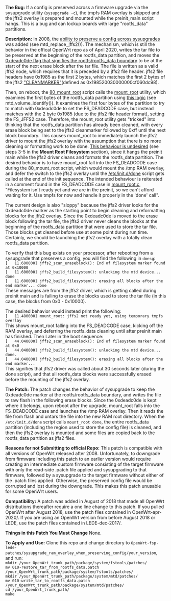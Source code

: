 **The Bug:** If a config is preserved across a firmware upgrade via the sysupgrade utility (`sysupgrade -c`), the tmpfs RAM overlay is skipped and the jffs2 overlay is prepared and mounted while the preinit_main script hangs. This is a bug and can lockup boards with large "rootfs_data" partitions. 

**Description:** In 2008, the [ability to preserve a config across sysupgrades](https://github.com/bmork/OpenWrt/blob/master/package/system/mtd/src/jffs2.c) was added (see mtd_replace_jffs2()). The mechanism, which is still the behavior in the offical OpenWrt repo as of April 2020, writes the tar file to be preserved at the beginning of the rootfs_data partition, and moves the [0xdeadc0de flag that signifies the rootfs/rootfs_data boundary](https://openwrt.org/docs/techref/filesystems) to be at the start of the next erase block after the tar file. The file is written as a valid jffs2 node, which requires that it is preceded by a jffs2 file header. jffs2 file headers have 0x1985 as the first 2 bytes, which matches the first 2 bytes of the jffs2 ["CLEANMARKER"](https://github.com/m-labs/openwrt-milkymist/blob/master/package/mtd/src/jffs2.c)(defined as 0x198520030000000cf060dc98).

Then, on reboot, the [80_mount_root](https://github.com/openwrt/openwrt/blob/master/package/base-files/files/lib/preinit/80_mount_root) script calls the [mount_root](https://git.openwrt.org/?p=project/fstools.git;a=blob;f=mount_root.c) utility, which examines the first bytes of the rootfs_data partition using [this logic](https://lxr.openwrt.org/source/fstools/libfstools/mtd.c) (see mtd_volume_identify()). It examines the first four bytes of the partition to try to match with 0xdeadc0de to set the FS_DEADCODE case, but instead matches with the 2 byte 0x1985 (due to the jffs2 file header format), setting the FS_JFFS2 case. Therefore, the mount_root utility gets "tricked" into thinking that the rootfs_data partition has already been cleaned, with every erase block being set to the jffs2 cleanmarker followed by 0xff until the next block boundary. This causes mount_root to immediately launch the jffs2 driver to mount the jffs2 overlay with the assumption that there is no more cleaning or formatting work to be done. [This behaviour is undesired](https://openwrt.org/docs/techref/preinit_mount) (see steps 3-5 in the **Mount Root Filesystem** section), since it hangs the preinit main while the jffs2 driver cleans and formats the rootfs_data partition. 
The desired behavior is to have mount_root fall into the FS_DEADCODE case during the 80_mount_root script, which would mount the /tmp RAM overlay, and defer the switch to the jffs2 overlay until the [/etc/init.d/done](https://github.com/openwrt/openwrt/blob/master/package/base-files/files/etc/init.d/done) script gets called at the end of the init sequence. The intended behaviour is reiterated in a comment found in the FS_DEADCODE case in [mount_root.c](https://github.com/ianclegg/openwrt-fsutils/blob/master/mount_root.c), "Filesystem isn't ready yet and we are in the preinit, so we can't afford waiting for it. Use tmpfs for now and handle it properly in the 'done' call".

The current design is also "sloppy" because the jffs2 driver looks for the 0xdeadc0de marker as the starting point to begin cleaning and reformatting blocks for the jffs2 overlay. Since the 0xdeadc0de is moved to the erase block following the tar file, the jffs2 driver never cleans the blocks at the beginning of the rootfs_data partition that were used to store the tar file. Those blocks get cleaned before use at some point during run time. Certainly, we should be launching the jffs2 overlay with a totally clean rootfs_data partition.

To verify that this bug exists on your processor, after rebooting from a sysupgrade that preserves a config, you will find the following in `dmesg`:<br/>
`[   11.600000] jffs2_scan_eraseblock(): End of filesystem marker found at 0x10000`<br/>
`[   11.600000] jffs2_build_filesystem(): unlocking the mtd device... done`<br/>
`[   11.600000] jffs2_build_filesystem(): erasing all blocks after the end marker... done`<br/>
These messages are from the jffs2 driver, which is getting called during preinit main and is failing to erase the blocks used to store the tar file (in this case, the blocks from 0x0 - 0x10000).

The desired behavior would instead print the following: <br/>
`[   11.480000] mount_root: jffs2 not ready yet, using temporary tmpfs overlay`<br/>
This shows mount_root falling into the FS_DEADCODE case, kicking off the RAM overlay, and deferring the rootfs_data cleaning until after preinit main has finished. Then Later in the boot sequence:<br/>
`[   44.040000] jffs2_scan_eraseblock(): End of filesystem marker found at 0x0`<br/>
`[   44.040000] jffs2_build_filesystem(): unlocking the mtd device... done.`<br/>
`[   44.040000] jffs2_build_filesystem(): erasing all blocks after the end marker...`<br/>
This signifies that jffs2 driver was called about 30 seconds later (during the done script), and that all rootfs_data blocks were successfully erased before the mounting of the jffs2 overlay.

**The Patch:** The patch changes the behavior of sysupgrade to keep the 0xdeadc0de marker at the rootfs/rootfs_data boundary, and writes the file to raw flash in the following erase blocks. Since the 0xdeadc0de is kept where it belongs, upon reboot after the upgrade, mount_root falls into the FS_DEADCODE case and launches the /tmp RAM overlay. Then it reads the file from flash and untars the file into the new RAM root directory. When the `/etc/init.d/done` script calls `mount_root done`, the entire rootfs_data partition (including the region used to store the config file) is cleaned, and then the jffs2 overlay is mounted and some files are copied back to the rootfs_data partition as jffs2 files.

**Reasons for not Submitting to official Repo:** This patch is compatible with all versions of OpenWrt released after 2008. Unfortunately, to downgrade from firmware including this patch to an earlier version would require creating an intermediate custom firmware consisting of the target firmware with only the read-side .patch file applied and sysupgrading to that firmware, followed by a sysupgrade to the target firmware without either of the .patch files applied. Otherwise, the preserved config file would be corrupted and lost during the downgrade. This makes this patch unusable for some OpenWrt users.

**Compatibility:** A patch was added in August of 2018 that made all OpenWrt distributions thereafter require a one line change to this patch. If you pulled OpenWrt after August 2018, use the patch files contained in OpenWrt-apr-2020/. If you are using an OpenWrt version from before August 2018 or LEDE, use the patch files contained in LEDE-dec-2017/.

**Things in this Patch You Must Change** None.

**To Apply and Use:** Clone this repo and change directory to `OpenWrt-fsp-lede-patches/sysupgrade_ram_overlay_when_preserving_config/your_version`, and run:<br/>
`mkdir /your_OpenWrt_trunk_path/package/system/fstools/patches/`<br/>
`mv 010-restore_tar_from_rootfs_data.patch /your_OpenWrt_trunk_path/package/system/fstools/patches/`<br/>
`mkdir /your_OpenWrt_trunk_path/package/system/mtd/patches/`<br/>
`mv 010-write_tar_to_rootfs_data.patch /your_OpenWrt_trunk_path/package/system/mtd/patches/`<br/>
`cd /your_OpenWrt_trunk_path/`<br/>
`make`<br/>
